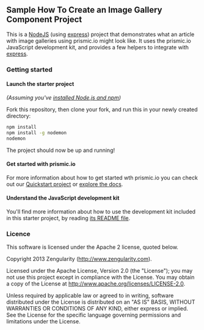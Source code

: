 ## Sample How To Create an Image Gallery Component Project

This is a [NodeJS](http://nodejs.org/) (using [express](http://expressjs.com/)) project that demonstrates what an article with image galleries using prismic.io might look like. It uses the prismic.io JavaScript development kit, and provides a few helpers to integrate with [express](http://expressjs.com/).

### Getting started

#### Launch the starter project

*(Assuming you've [installed Node.js and npm](http://www.joyent.com/blog/installing-node-and-npm/))*

Fork this repository, then clone your fork, and run this in your newly created directory:

```sh
npm install
npm install -g nodemon
nodemon
```

The project should now be up and running!

#### Get started with prismic.io

For more information about how to get started wth prismic.io you can check out our [Quickstart project](https://prismic.io/quickstart) or [explore the docs](https://prismic.io/docs).

#### Understand the JavaScript development kit

You'll find more information about how to use the development kit included in this starter project, by reading [its README file](https://github.com/prismicio/javascript-kit/blob/master/README.md).

### Licence

This software is licensed under the Apache 2 license, quoted below.

Copyright 2013 Zengularity (http://www.zengularity.com).

Licensed under the Apache License, Version 2.0 (the "License"); you may not use this project except in compliance with the License. You may obtain a copy of the License at http://www.apache.org/licenses/LICENSE-2.0.

Unless required by applicable law or agreed to in writing, software distributed under the License is distributed on an "AS IS" BASIS, WITHOUT WARRANTIES OR CONDITIONS OF ANY KIND, either express or implied. See the License for the specific language governing permissions and limitations under the License.